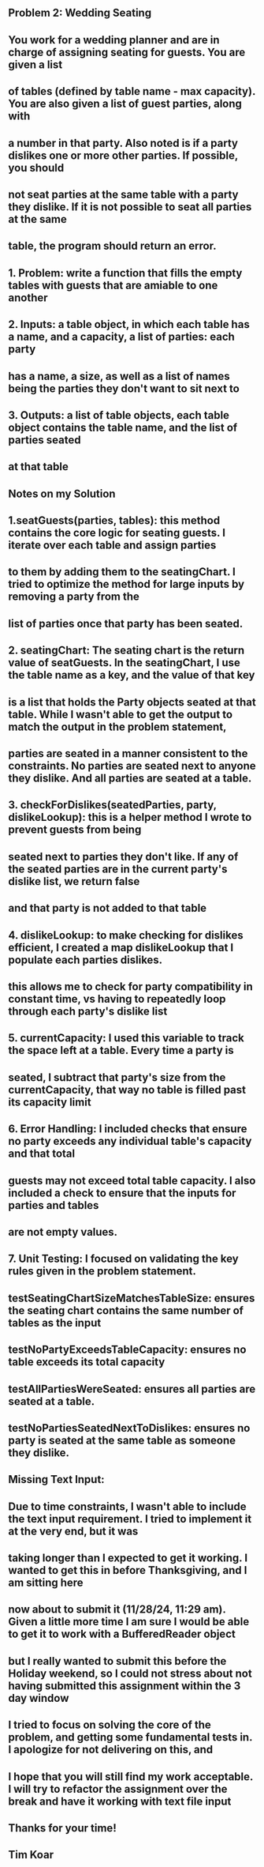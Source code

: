 ## Problem 2: Wedding Seating
## You work for a wedding planner and are in charge of assigning seating for guests. You are given a list
## of tables (defined by table name - max capacity). You are also given a list of guest parties, along with 
## a number in that party. Also noted is if a party dislikes one or more other parties. If possible, you should
## not seat parties at the same table with a party they dislike. If it is not possible to seat all parties at the same 
## table, the program should return an error.


## 1. Problem: write a function that fills the empty tables with guests that are amiable to one another
## 2. Inputs: a table object, in which each table has a name, and a capacity, a list of parties: each party
## has a name, a size, as well as a list of names being the parties they don't want to sit next to
## 3. Outputs: a list of table objects, each table object contains the table name, and the list of parties seated
## at that table

## Notes on my Solution

## 1.seatGuests(parties, tables): this method contains the core logic for seating guests. I iterate over each table and assign parties 
## to them by adding them to the seatingChart. I tried to optimize the method for large inputs by removing a party from the 
## list of parties once that party has been seated. 

## 2. seatingChart: The seating chart is the return value of seatGuests. In the seatingChart, I use the table name as a key, and the value of that key
## is a list that holds the Party objects seated at that table. While I wasn't able to get the output to match the output in the problem statement, 
## parties are seated in a manner consistent to the constraints. No parties are seated next to anyone they dislike. And all parties are seated at a table.

## 3. checkForDislikes(seatedParties, party, dislikeLookup): this is a helper method I wrote to prevent guests from being 
## seated next to parties they don't like. If any of the seated parties are in the current party's dislike list, we return false
## and that party is not added to that table

## 4. dislikeLookup: to make checking for dislikes efficient, I created a map dislikeLookup that I populate each parties dislikes.
## this allows me to check for party compatibility in constant time, vs having to repeatedly loop through each party's dislike list

## 5. currentCapacity: I used this variable to track the space left at a table. Every time a party is
## seated, I subtract that party's size from the currentCapacity, that way no table is filled past its capacity limit

## 6. Error Handling: I included checks that ensure no party exceeds any individual table's capacity and that total
## guests may not exceed total table capacity. I also included a check to ensure that the inputs for parties and tables 
## are not empty values.

## 7. Unit Testing: I focused on validating the key rules given in the problem statement.
## testSeatingChartSizeMatchesTableSize: ensures the seating chart contains the same number of tables as the input
## testNoPartyExceedsTableCapacity: ensures no table exceeds its total capacity
## testAllPartiesWereSeated: ensures all parties are seated at a table.
## testNoPartiesSeatedNextToDislikes: ensures no party is seated at the same table as someone they dislike.

## Missing Text Input:
## Due to time constraints, I wasn't able to include the text input requirement. I tried to implement it at the very end, but it was
## taking longer than I expected to get it working. I wanted to get this in before Thanksgiving, and I am sitting here
## now about to submit it (11/28/24, 11:29 am). Given a little more time I am sure I would be able to get it to work with a BufferedReader object
## but I really wanted to submit this before the Holiday weekend, so I could not stress about not having submitted this assignment within the 3 day window
## I tried to focus on solving the core of the problem, and getting some fundamental tests in. I apologize for not delivering on this, and
## I hope that you will still find my work acceptable. I will try to refactor the assignment over the break and have it working with text file input

## Thanks for your time!

## Tim Koar
